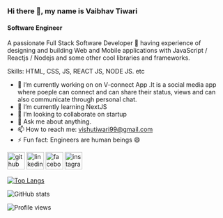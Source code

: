 ### Hi there 👋, my name is Vaibhav Tiwari
#### Software Engineer
A passionate Full Stack Software Developer 🚀 having experience of designing and building Web and Mobile applications with JavaScript / Reactjs / Nodejs and some other cool libraries and frameworks.

Skills: HTML, CSS, JS, REACT JS, NODE JS. etc

- 🔭 I’m currently working on on V-connect App .It is a social media app where poeple can connect and can share their status, views and can also communicate through personal chat. 
- 🌱 I’m currently learning NextJS 
- 👯 I’m looking to collaborate on startup 
- 💬 Ask me about anything. 
- 📫 How to reach me: vishutiwari99@gmail.com 
- ⚡ Fun fact: Engineers are human beings 😄 


[<img src='https://cdn.jsdelivr.net/npm/simple-icons@3.0.1/icons/github.svg' alt='github' height='40'>](https://github.com/vishutiwari99)  [<img src='https://cdn.jsdelivr.net/npm/simple-icons@3.0.1/icons/linkedin.svg' alt='linkedin' height='40'>](https://www.linkedin.com/in/vaibhav--tiwari/)  [<img src='https://cdn.jsdelivr.net/npm/simple-icons@3.0.1/icons/facebook.svg' alt='facebook' height='40'>](https://www.facebook.com/vishu.tiwari.7)  [<img src='https://cdn.jsdelivr.net/npm/simple-icons@3.0.1/icons/instagram.svg' alt='instagram' height='40'>](https://www.instagram.com/therealvaibhavtiwari/)  

[![Top Langs](https://github-readme-stats.vercel.app/api/top-langs/?username=vishutiwari99)](https://github.com/anuraghazra/github-readme-stats)

![GitHub stats](https://github-readme-stats.vercel.app/api?username=vishutiwari99&show_icons=true&count_private=true)  

![Profile views](https://gpvc.arturio.dev/vishutiwari99)  
